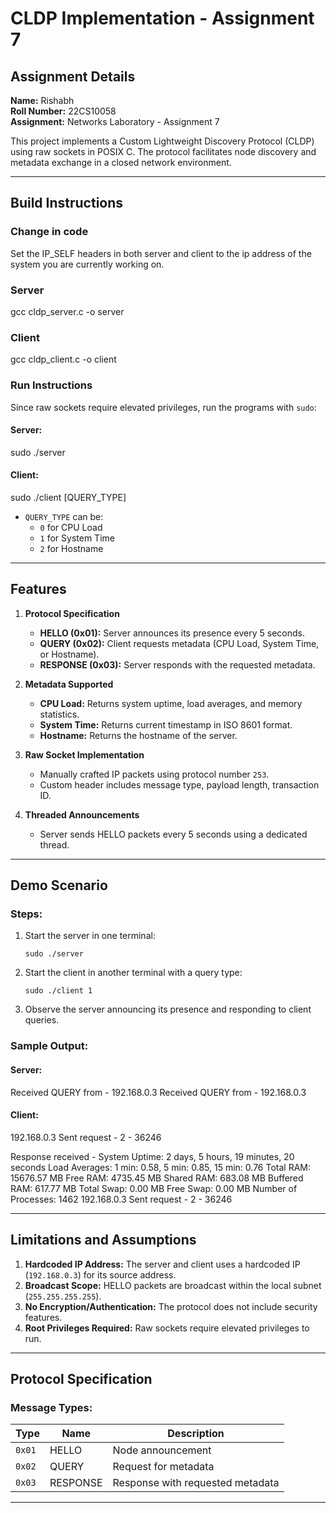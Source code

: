 # CLDP Implementation - Assignment 7

## Assignment Details
**Name:** Rishabh  
**Roll Number:** 22CS10058  
**Assignment:** Networks Laboratory - Assignment 7  

This project implements a Custom Lightweight Discovery Protocol (CLDP) using raw sockets in POSIX C. The protocol facilitates node discovery and metadata exchange in a closed network environment.

---

## Build Instructions

### Change in code
Set the IP_SELF headers in both server and client to the ip address of the system you are currently working on.

### Server
gcc cldp_server.c -o server 

### Client
gcc cldp_client.c -o client

### Run Instructions
Since raw sockets require elevated privileges, run the programs with `sudo`:

#### Server:
sudo ./server

#### Client:
sudo ./client [QUERY_TYPE]

- `QUERY_TYPE` can be:
  - `0` for CPU Load
  - `1` for System Time
  - `2` for Hostname

---

## Features

1. **Protocol Specification**
   - **HELLO (0x01):** Server announces its presence every 5 seconds.
   - **QUERY (0x02):** Client requests metadata (CPU Load, System Time, or Hostname).
   - **RESPONSE (0x03):** Server responds with the requested metadata.

2. **Metadata Supported**
   - **CPU Load:** Returns system uptime, load averages, and memory statistics.
   - **System Time:** Returns current timestamp in ISO 8601 format.
   - **Hostname:** Returns the hostname of the server.

3. **Raw Socket Implementation**
   - Manually crafted IP packets using protocol number `253`.
   - Custom header includes message type, payload length, transaction ID.

4. **Threaded Announcements**
   - Server sends HELLO packets every 5 seconds using a dedicated thread.

---

## Demo Scenario

### Steps:
1. Start the server in one terminal:
    ```
    sudo ./server
    ```
2. Start the client in another terminal with a query type:
    ```
    sudo ./client 1
    ```
3. Observe the server announcing its presence and responding to client queries.

### Sample Output:

#### Server:
Received QUERY from - 192.168.0.3
Received QUERY from - 192.168.0.3

#### Client:
192.168.0.3
Sent request - 2 - 36246

Response received - System Uptime: 2 days, 5 hours, 19 minutes, 20 seconds
Load Averages: 1 min: 0.58, 5 min: 0.85, 15 min: 0.76
Total RAM: 15676.57 MB
Free RAM: 4735.45 MB
Shared RAM: 683.08 MB
Buffered RAM: 617.77 MB
Total Swap: 0.00 MB
Free Swap: 0.00 MB
Number of Processes: 1462
192.168.0.3
Sent request - 2 - 36246

---

## Limitations and Assumptions

1. **Hardcoded IP Address:** The server and client uses a hardcoded IP (`192.168.0.3`) for its source address.
2. **Broadcast Scope:** HELLO packets are broadcast within the local subnet (`255.255.255.255`).
3. **No Encryption/Authentication:** The protocol does not include security features.
4. **Root Privileges Required:** Raw sockets require elevated privileges to run.

---

## Protocol Specification

### Message Types:

| Type   | Name      | Description                     |
|--------|-----------|---------------------------------|
| `0x01` | HELLO     | Node announcement               |
| `0x02` | QUERY     | Request for metadata            |
| `0x03` | RESPONSE  | Response with requested metadata|

---

